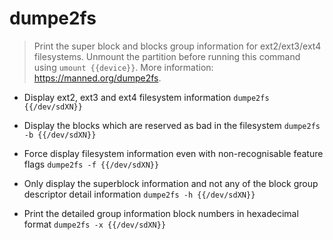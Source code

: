 # dumpe2fs
> Print the super block and blocks group information for ext2/ext3/ext4 filesystems.
> Unmount the partition before running this command using `umount {{device}}`.
> More information: <https://manned.org/dumpe2fs>.

- Display ext2, ext3 and ext4 filesystem information
`dumpe2fs {{/dev/sdXN}}`

- Display the blocks which are reserved as bad in the filesystem
`dumpe2fs -b {{/dev/sdXN}}`

- Force display filesystem information even with non-recognisable feature flags
`dumpe2fs -f {{/dev/sdXN}}`

- Only display the superblock information and not any of the block group descriptor detail information
`dumpe2fs -h {{/dev/sdXN}}`

- Print the detailed group information block numbers in hexadecimal format
`dumpe2fs -x {{/dev/sdXN}}`
